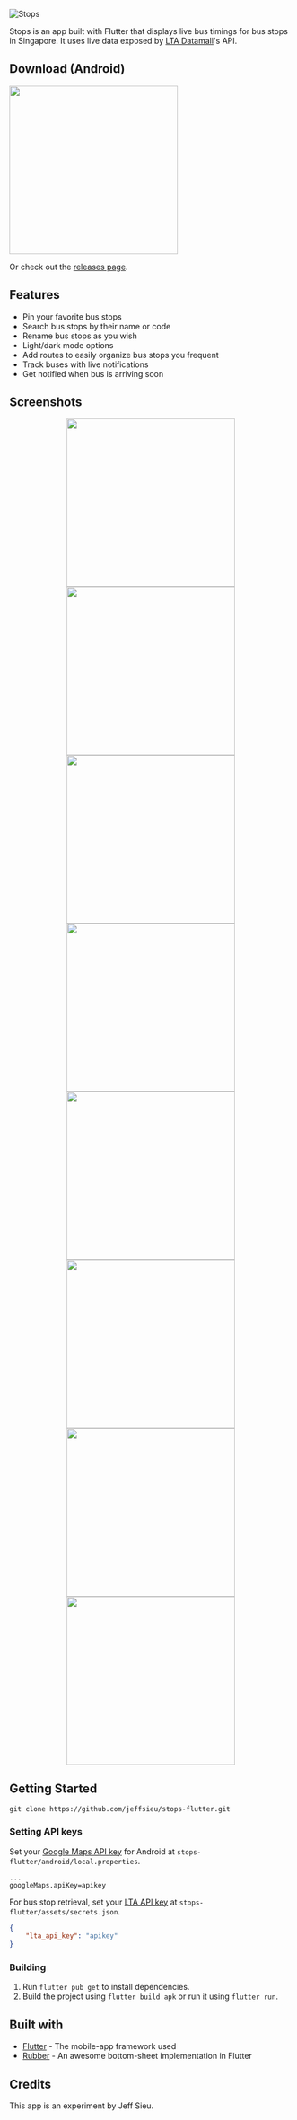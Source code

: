 ![Stops](assets/images/banner.png)

Stops is an app built with Flutter that displays live bus timings for bus stops in Singapore.
It uses live data exposed by [LTA Datamall](https://www.mytransport.sg/content/mytransport/home/dataMall.html)'s API.

## Download (Android)

<a href="https://play.google.com/store/apps/details?id=com.jeffsieu.stops">
 <img src="https://play.google.com/intl/en_us/badges/static/images/badges/en_badge_web_generic.png" width="300">
</a>

Or check out the [releases page](https://github.com/jeffsieu/stops-flutter/releases).

## Features
 - Pin your favorite bus stops
 - Search bus stops by their name or code
 - Rename bus stops as you wish
 - Light/dark mode options
 - Add routes to easily organize bus stops you frequent
 - Track buses with live notifications
 - Get notified when bus is arriving soon


## Screenshots

<p align="middle">
 <img src="https://user-images.githubusercontent.com/8487294/155939870-15718cc7-929a-4ec1-a8f2-d2dbaa2a3d9c.png" width=300>
 <img src="https://user-images.githubusercontent.com/8487294/155939871-1d852da4-e53a-4cfe-912f-d850c713f890.png" width=300>
 <img src="https://user-images.githubusercontent.com/8487294/155939862-9ff5f850-d6dd-4498-92a5-861da788a540.png" width=300>
 <img src="https://user-images.githubusercontent.com/8487294/155939867-bb53a1e5-6d97-47d1-bca9-88620aa51407.png" width=300>
 <img src="https://user-images.githubusercontent.com/8487294/155939868-82444371-ef33-42b4-b194-86b4871ca918.png" width=300>
 <img src="https://user-images.githubusercontent.com/8487294/88450919-2ed67400-ce85-11ea-9954-e3f09718995a.png" width=300>
 <img src="https://user-images.githubusercontent.com/8487294/88451013-03a05480-ce86-11ea-8983-ebff80ba871a.png" width=300>
 <img src="https://user-images.githubusercontent.com/8487294/88451016-04d18180-ce86-11ea-9786-558d2ad26149.png" width=300>
</p>


## Getting Started
 ```
 git clone https://github.com/jeffsieu/stops-flutter.git
 ```
 
### Setting API keys
Set your [Google Maps API key](https://console.cloud.google.com/google/maps-apis/overview) for Android at `stops-flutter/android/local.properties`.
 ```properties
...
googleMaps.apiKey=apikey
 ```

 
 For bus stop retrieval, set your [LTA API key](https://www.mytransport.sg/content/mytransport/home/dataMall/request-for-api.html) at `stops-flutter/assets/secrets.json`. 
 ```json
 {
     "lta_api_key": "apikey"
 }
 ```
 
 ### Building
 1. Run `flutter pub get` to install dependencies.
 2. Build the project using `flutter build apk` or run it using `flutter run`.
 
## Built with
 - [Flutter](https://flutter.dev/) - The mobile-app framework used
 - [Rubber](https://github.com/mcrovero/rubber) - An awesome bottom-sheet implementation in Flutter

## Credits
This app is an experiment by Jeff Sieu.

